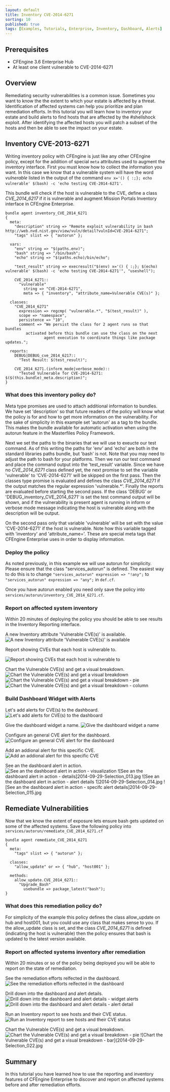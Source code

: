 ```yaml
---
layout: default
title: Inventory CVE-2014-6271
sorting: 10
published: true
tags: [Examples, Tutorials, Enterprise, Inventory, Dashboard, Alerts]
---
```


## Prerequisites ##

* CFEngine 3.6 Enterprise Hub
* At least one client vulnerable to CVE-2014-6271

## Overview ##

Remediating security vulnerabilities is a common issue. Sometimes you want to
know the the extent to which your estate is affected by a threat.
Identification of affected systems can help you prioritize and plan remediation
efforts. In this tutorial you will learn how to inventory your estate and build
alerts to find hosts that are affected by the #shellshock exploit. After
identifying the affected hosts you will patch a subset of the hosts and then be
able to see the impact on your estate.

## Inventory CVE-2013-6271 ##

Writing inventory policy with CFEngine is just like any other CFEngine policy,
except for the addition of special `meta` attributes used to augment the
inventory interface. First you must know how to collect the information you
want. In this case we know that a vulnerable system will have the word
*vulnerable* listed in the output of the command
`env x='() { :;}; echo vulnerable' $(bash) -c 'echo testing CVE-2014-6271'`.

This bundle will check if the host is vulnerable to the CVE, define a class
*CVE_2014_6217* if it is vulnerable and augment Mission Portals Inventory
interface in CFEngine Enterprise.

```cf3
bundle agent inventory_CVE_2014_6271
{
  meta:
    "description" string => "Remote exploit vulnerability in bash http://web.nvd.nist.gov/view/vuln/detail?vulnId=CVE-2014-6271";
    "tags" slist => { "autorun" };

  vars:
    "env" string => "$(paths.env)";
    "bash" string => "/bin/bash";
    "echo" string => "$(paths.echo)/bin/echo";

    "test_result" string => execresult("$(env) x='() { :;}; $(echo) vulnerable' $(bash) -c 'echo testing CVE-2014-6271'", "useshell");

    CVE_2014_6271::
      "vulnerable"
        string => "CVE-2014-6271",
        meta => { "inventory", "attribute_name=Vulnerable CVE(s)" };

  classes:
    "CVE_2014_6271"
      expression => regcmp( "vulnerable.*", "$(test_result)" ),
      scope => "namespace",
      persistence => "10",
      comment => "We persist the class for 2 agent runs so that bundles
		 activated before this bundle can use the class on the next
                 agent execution to coordinate things like package updates.";

  reports:
    DEBUG|DEBUG_cve_2014_6217::
      "Test Result: $(test_result)";

    CVE_2014_6271.(inform_mode|verbose_mode)::
      "Tested Vulnerable for CVE-2014-6271: $($(this.bundle)_meta.description)";
}
```

### What does this inventory policy do? ###

Meta type promises are used to attach additional information to bundles. We
have set 'description' so that future readers of the policy will know what the
policy is for and how to get more information on the vulnerability. For
the sake of simplicity in this example set 'autorun' as a tag to the bundle.
This makes the bundle available for automatic activation when using the autorun
feature in the Masterfiles Policy Framework.

Next we set the paths to the binaries that we will use to exeucte our test
command. As of this writing the paths for 'env' and 'echo' are both in the
standard libraries paths bundle, but 'bash' is not. Note that you may need to
adjust the path to bash for your platforms. Then we run our test command and
place the command output into the 'test_result' variable. Since we have no
*CVE_2014_6271* class defined yet, the next promise to set the variable
'vulnerable' to 'CVE-2014-6271' will be skipped on the first pass. Then the
classes type promise is evaluated and defines the class *CVE_2014_6271* if the
output matches the regular expression 'vulnerable.*'. Finally the reports are
evaluated before starting the second pass. If the class 'DEBUG' or
'DEBUG_inventory_CVE_2014_6271' is set the test command output will be shown,
and if the vulnerability is present agent is running in inform or verbose mode
message indicating the host is vulnerable along with the description will be
output.

On the second pass only that variable 'vulnerable' will be set with the value
'CVE-2014-6271' if the host is vulnerable. Note how this variable tagged with
'inventory' and 'attribute_name='. These are special meta tags that CFEngine
Enterprise uses in order to display information.

### Deploy the policy ###

As noted previously, in this example we will use autorun for simplicity. Please
ensure that the class "services_autorun" is defined. The easiest way to do this
is to change `"services_autorun" expression => "!any";` to `"services_autorun"
expression => "any";` in `def.cf`.

Once you have autorun enabled you need only save the policy into
`services/autorun/inventory_CVE_2014_6271.cf`.

### Report on affected system inventory ###

Within 20 minutes of deploying the policy you should be able to see results in the Inventory Reporting interface.

A new Inventory attribute 'Vulnerable CVE(s)' is available.
![A new Inventory attribute 'Vulnerable CVE(s)' is available](2014-09-29-Selection_001.jpg)

Report showing CVEs that each host is vulnerable to.

![Report showing CVEs that each host is vulnerable to](2014-09-29-Selection_002.jpg)

Chart the Vulnerable CVE(s) and get a visual breakdown.
![Chart the Vulnerable CVE(s) and get a visual breakdown](2014-09-29-Selection_003.jpg)
![Chart the Vulnerable CVE(s) and get a visual breakdown - pie](2014-09-29-Selection_004.jpg)
![Chart the Vulnerable CVE(s) and get a visual breakdown - column](2014-09-29-Selection_005.jpg)

### Build Dashboard Widget with Alerts ###

Let's add alerts for CVE(s) to the dashboard.
![Let's add alerts for CVE(s) to the dashboard](2014-09-29-Selection_006.jpg)

Give the dashboard widget a name.
![Give the dashboard widget a name](2014-09-29-Selection_007.jpg)

Configure an general CVE alert for the dashboard.
![Configure an general CVE alert for the dashboard](2014-09-29-Selection_008.jpg)

Add an addional alert for this specific CVE.
![Add an addional alert for this specific CVE](2014-09-29-Selection_010.jpg)

See an the dashboard alert in action.
![See an the dashboard alert in action - visualization](2014-09-29-Selection_012.jpg)
![See an the dashboard alert in action - details]2014-09-29-Selection_013.jpg
![See an the dashboard alert in action - alert details 1]2014-09-29-Selection_014.jpg
![See an the dashboard alert in action - specifc alert details]2014-09-29-Selection_015.jpg

## Remediate Vulnerabilities ##

Now that we know the extent of exposure lets ensure bash gets updated on some
of the affected systems. Save the following policy into
`services/autorun/remediate_CVE_2014_6271.cf`

```cf3
bundle agent remediate_CVE_2014_6271
{
  meta:
    "tags" slist => { "autorun" };

  classes:
    "allow_update" or => { "hub", "host001" };

  methods:
    allow_update.CVE_2014_6271::
      "Upgrade_Bash"
        usebundle => package_latest("bash");
}
```

### What does this remediation policy do? ###

For simplicity of the example this policy defines the class allow_update on hub
and host001, but you could use any class that makes sense to you. If the
allow_update class is set, and the class *CVE_2014_6271* is defined (indicating
the host is vulnerable) then the policy ensures that bash is updated to the
latest version available.

### Report on affected systems inventory after remediation ###

Within 20 minutes or so of the policy being deployed you will be able to report on the state of remediation.

See the remediation efforts relfected in the dashboard.
![See the remediation efforts relfected in the dashboard](2014-09-29-Selection_017.jpg)

Drill down into the dashboard and alert details.
![Drill down into the dashboard and alert details - widget alerts](2014-09-29-Selection_018.jpg)
![Drill down into the dashboard and alert details - alert detail](2014-09-29-Selection_019.jpg)

Run an Inventory report to see hosts and their CVE status.
![Run an Inventory report to see hosts and their CVE status](2014-09-29-Selection_020.jpg)

Chart the Vulnerable CVE(s) and get a visual breakdown.
![Chart the Vulnerable CVE(s) and get a visual breakdown - pie](2014-09-29-Selection_021.jpg)
![Chart the Vulnerable CVE(s) and get a visual breakdown - bar](2014-09-29-Selection_022.jpg

## Summary ##

In this tutorial you have learned how to use the reporting and inventory
features of CFEngine Enterprise to discover and report on affected systems
before and after remediation efforts.

